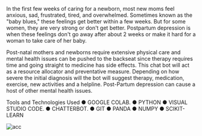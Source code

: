 In the first few weeks of caring for a newborn, most new moms feel anxious, sad, frustrated, tired, and overwhelmed. Sometimes known as the "baby blues," these feelings get better within a few weeks. But for some women, they are very strong or don't get better. Postpartum depression is when these feelings don't go away after about 2 weeks or make it hard for a woman to take care of her baby.

 Post-natal mothers and newborns require extensive physical care and mental health issues can be pushed to the backseat since therapy requires time and going straight to medicine has side effects. This chat bot will act as a resource allocator and preventative measure. Depending on how severe the initial diagnosis will the bot will suggest therapy, medication, exercise, new activities and a helpline. Post-Partum depression can cause a host of other mental health issues.

Tools and Technologies Used
● GOOGLE COLAB.
● PYTHON
● VISUAL STUDIO CODE.
● CHATTERBOT.
● GIT
● PANDA
● NUMPY
● SCIKIT-LEARN

![acc](https://github.com/ravirs-singh/Chatbot-to-detect-post-partum-depression/assets/43057400/ca48069f-da2e-48c5-aca4-dfe4e39eae36)
